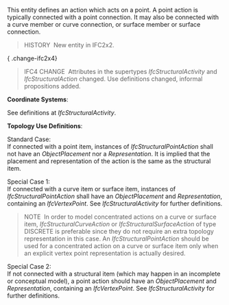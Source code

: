 This entity defines an action which acts on a point. A point action is typically connected with a point connection. It may also be connected with a curve member or curve connection, or surface member or surface connection.

> HISTORY&nbsp; New entity in IFC2x2.

{ .change-ifc2x4}
> IFC4 CHANGE&nbsp; Attributes in the supertypes _IfcStructuralActivity_ and _IfcStructuralAction_ changed. Use definitions changed, informal propositions added.

****Coordinate Systems****:

See definitions at _IfcStructuralActivity_.

****Topology Use Definitions****:

Standard Case:  
If connected with a point item, instances of _IfcStructuralPointAction_ shall not have an _ObjectPlacement_ nor a _Representation_. It is implied that the placement and representation of the action is the same as the structural item.

Special Case 1:  
If connected with a curve item or surface item, instances of _IfcStructuralPointAction_ shall have an _ObjectPlacement_ and _Representation_, containing an _IfcVertexPoint_. See _IfcStructuralActivity_ for further definitions.

> NOTE&nbsp; In order to model concentrated actions on a curve or surface item, _IfcStructuralCurveAction_ or _IfcStructuralSurfaceAction_ of type DISCRETE is preferable since they do not require an extra topology representation in this case. An _IfcStructuralPointAction_ should be used for a concentrated action on a curve or surface item only when an explicit vertex point representation is actually desired.

Special Case 2:  
If not connected with a structural item (which may happen in an incomplete or conceptual model), a point action should have an _ObjectPlacement_ and _Representation_, containing an _IfcVertexPoint_. See _IfcStructuralActivity_ for further definitions.
